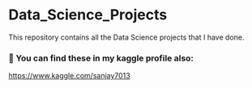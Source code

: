# Data_Science_Projects
This repository contains all the Data Science projects that I have done.
### 🎯 You can find these in my kaggle profile also:
https://www.kaggle.com/sanjay7013
